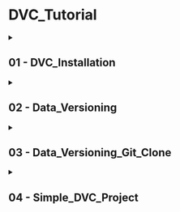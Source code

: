 # DVC_Tutorial

<details><summary> <h2> 01 - DVC_Installation </h2> </summary>
<h2> <a href="https://github.com/ShubhPatil95/DVC_Tutorial/tree/01-DVC_Installation"> 01 -DVC Installation</a></h2> 
<p>
<h3>Before installing DVC, it is recommended to create a new virtual environment.</h3> 

### Step 1: Create a new conda environment
```bash
conda create -n dvc_env python=3.8
```
### Step 2: Activate the created conda environment
```bash
conda activate dvc_env
```
### Step 3: Install DVC
```bash
pip install dvc
```
### Step 4: Check installed version of DVC 
```bash
dvc --version
```
* For details of installation as per your operating system please do refer below link.
[DVC Installation Guide](https://dvc.org/doc/install)  

</p>
</details>


<details><summary> <h2> 02 - Data_Versioning  </h2> </summary>
<h2> <a href="https://github.com/ShubhPatil95/DVC-02-Data_Versioning"> DVC-02-Data_Versioning </a></h2>

<p>
<strong> Here in this tutorial we will see how we can keep track of data file which changes over time and how can we restore the data file of particuler commits</strong>
  
### Step1
* Create a main folder named DVC-02-Data_Versioning and 2 subfolder under it named DataFileVersioning and DVCRemote. Then move into 02-DVC_Data_Versioning
```ruby
mkdir DVC-02-Data_Versioning
cd DVC-02-Data_Versioning
mkdir DataFileVersioning DVCRemote
cd DataFileVersioning
```
### Step2  
* Now you are into DataFileVersioning folder, hence intiate the git and dvc 
```ruby
git init
dvc init
```
### Step3  
* Create dummy data file under name data.txt and write sentence "This is first commit"
```ruby
nano data.txt
```  
### Step4  
* Add dvc remote, here we will use remote folder as DVCRemote however you can use either local or cloud storage like google drive, s3bucket etc. Make sure you putting your absolute path of DVCRemote folder instead of mine /usr/home/DVCRemote. After running below command you can go to DVCRemote folder and see what exactly udpated over there.
```ruby
dvc remote add -d My_Local_Remote /home/shubham/tutorial/DVC-02-Data_Versioning/DVCRemote 
```   
### Step5
* Add data.txt file into dvc, this will create data.txt.dvc file which contains the information about data.txt
```ruby
dvc add data.txt
git add .
git commit -m "First Commit"
dvc push
```  
### Step6
* Now edit the data.txt file and write the sentence "This is second commit". Further add edited data.txt to DVC and commit/push the changes to git and dvc.
```ruby
nano data.txt
dvc add data.txt
git add .
git commit -m "Second Commit"
dvc push
```  
### Step7
* Again edit the data.txt file and write the sentence "This is third commit". Further add edited data.txt to DVC and commit/push the changes to git and dvc.
```ruby
nano data.txt
dvc add data.txt  ## This file will not track by git anymore and has been added to .gitignore and data.txt.dvc will be pushed to git further
git add .
git commit -m "Third Commit"
dvc push  ## data.txt is pushed to remote storage
```  
### Step8
* Finally create a github repository named DVC-02-Data_Versioning and push the commits into it.
```ruby
git remote add origin https://github.com/ShubhPatil95/DVC-02-Data_Versioning.git
git branch -M main
git push -u origin main
```  
### Step9
* Now what if you want to go to first commit where your data.txt containing sentence "This is first commit". Just find the commit id(SHA ID) of first commit using git log --oneline and checkout to that one
```ruby
git log --oneline  ## copy the commit id of first commit, mine is f7d5a7e
git checkout f7d5a7e  ## make sure to paste your commit Id of first commit
cat data.txt  ## You can see even thoough you checkout to first commit,but data.txt is file is not yet udpated
dvc checkout  ## this command will update the data.txt file
cat data.txt  ## you can see data.txt is updated with "This is firstcommit"
```     
### Step10
* Now, Just go back to third commit.
```ruby
git checkout main
dvc checkout
cat data.txt  ## see test.txt is udpated with "This is third commit"
```    
### Step11
* Now what if you want to again go back to second commit where your data.txt containing sentence "This is second commit". Just find the commit id(SHA ID) of second commit using git log --oneline and checkout to that one
```ruby
git log --oneline  ## copy the commit id of second commit, mine is befab47
git checkout befab47  ## make sure to paste your commit Id of second commit
cat data.txt  ## You can see even thoough you checkout to second commit,but data.txt is file is still showing third commit file
dvc checkout  ## this command will update the data.txt file
cat data.txt  ## you can see data.txt is updated with "This is second commit"
```         
</p>
</details> 


<details><summary> <h2> 03 - Data_Versioning_Git_Clone </h2> </summary>

<h2> <a href="https://github.com/ShubhPatil95/DVC-03-Data_Versioning_Git_Clone"> DVC-03-Data_Versioning_Git_Clone</a></h2>

<p>
<strong> Here in this tutorial we will see how we can a take code and data.txt.dvc file from git and data.txt file from our remote storage</strong>
  
### Step1
* Create a folder under name DVC-03-Data_Versioning_Git_Clone
```ruby
mkdir DVC-03-Data_Versioning_Git_Clone
cd DVC-03-Data_Versioning_Git_Clone
```
### Step2  
* Now you are into DVC-03-Data_Versioning_Git_Clone folder. Lets clone the repository we used in second tutorial DVC-02-Data_Versioning
```ruby
git clone https://github.com/ShubhPatil95/DVC-02-Data_Versioning.git
```
### Step3  
* Go inside of folder DVC-02-Data_Versioning
```ruby
cd DVC-02-Data_Versioning
```  
### Step4  
* Now you can see there is only one file name data.txt.dvc and our datam file data.txt is not present
* Just run a command git pull and you will see data.txt file is present with sentence "This is third commit"
```ruby
dvc pull
cat data.txt
```   
### Step5
* Now let say you want to see how was your data at your first commit? Do follow below steps to check it
```ruby
git log --oneline  ## copy SHA ID of first commit, mine is 0b0d5ef
git checkout 0b0d5ef  ## checkout to first commit
cat data.txt  ## although you checkout to first commit but still your data.txt is showing data of third commit
dvc pull   ## This command will pull your data of first commit from remote storage
cat data.txt  ## you can see now data is updated with first commit
```  
### Step6
* You can again back to last commit, by checkout to branch name 
```ruby
git checkout main
cat data.txt   ## but data is still showing of first commit, beacause you need to do dvc checkout or dvc pull 
dvc pull or dvc checkout
cat data.txt  ## see data is udpated with third commit
```  
</p>
</details> 








<details><summary> <h2> 04 - Simple_DVC_Project </h2> </summary>
<h2> <a href="https://github.com/ShubhPatil95/DVC-04-Simple_Project"> 04-Simple_DVC_Project </a></h2>

<p>
<strong> Here in this tutorial we will see how we can use DVC to track the respective code and data </strong>
<h4>Challanges without DVC and how DVC is solving them</h4>
1. How DVC is helping to track the large dataset which cannot be pushed to git ? => DVC will push that data to remote data storage(S3 bucket,Google Drive)<br>
2. How can we remember that which dataset was used for particuler experiment? => Git will track the code for each experiment and DVC will track dataset used for each respective experiment.<br>
 
<h3> Assume we are trying to predict the marks of student by analyzing how much hours that student is studying. Lets take below 3 scenarios for 3 different schools </h3>
School-1: There are 10 student and there data is as below. <br>
School-2: There are 10 student same as school-1, however students who are studying 1 and 2 hours are Absent in exam. <br>
School-3: There are 10 student same as school-1, however students who are studying 1 and 2 hours are getting 50 marks each. <br>
<img src="https://github.com/ShubhPatil95/Raw_Data_Storage/blob/main/DVC-04-Simple_Project_Schools.png" alt="Data Of 3 School">

<strong> Let try to build a model for above all 3 datas </strong><br>
<strong> First of all create new conda environment and install DVC by refering [DVC-01-Installation](https://github.com/ShubhPatil95/DVC-01-Installation)<strong><br>


### Step1
* Create a folders under name DVC-04-Simple_Project DVC_Remote. Further create a code.py and data.csv files inside of DVC-04-Simple_Project
```ruby
mkdir DVC-04-Simple_Project DVC_Remote DVC_Clone
cd DVC-04-Simple_Project
touch code.py data.csv
```
### Step2
* Initiate the Git and DVC
```ruby
git init
dvc init
```  
### Step3
* Create a github repository under name DVC-04-Simple_Project. Add remote storage for DVC and Git.
```ruby
dvc remote add -d My_Local_Remote /home/shubham/DVC_Remote
git remote add origin https://github.com/ShubhPatil95/DVC-04-Simple_Project.git
```

### Step4  
* Lets work on School-1 data, copy and paste containt of code.py and data.csv from here [code.py](https://github.com/ShubhPatil95/DVC-04-Simple_Project/blob/220e6405c49d091e68635604f60330864c1b5f62/code.py) and [data.csv](https://raw.githubusercontent.com/ShubhPatil95/Raw_Data_Storage/main/data_school-1.csv)

### Step5
* Lets run a code.py and check the r_square.
* In case pandas and scikit learn not installed then you can pip install them
```ruby
python3 code.py  ## r_square = 1
```   
### Step6
* Add data.csv file to DVC and rest files to git
```ruby
dvc add data.csv
git add .
git commit -m "School-1_First_Commit_r_sqaure=1"
```  
 
### Step7
* Lets push the data.csv to remote storage My_Local_Remote and code.py to github repository.
* So now you have data.csv in DVC remote and code.py in git repository for School-1
```ruby
dvc push
git branch -M main
git push -u origin main
```
 
### Step8
* Now lets work on School-2 dataset and repeate the steps 3, 4, 5 and 7<br>
* Step3: Replace content of code.py and data.csv with containt from [code.py](https://github.com/ShubhPatil95/DVC-04-Simple_Project/blob/4bcdc457b1e84cf6cb0e630b54a0efecd9b79844/code.py) and [data.csv](https://raw.githubusercontent.com/ShubhPatil95/Raw_Data_Storage/main/data_school-2.csv) <br>
* Step4: Run a code.py
  ```ruby
  python3 code.py  ## r_square = 0.20
  ```
* Step5: Add data to dvc and code to git<br>
     ```ruby
     dvc add data.csv
     git add . 
     git commit -m "School-2_Second_Commit_r_sqaure=0.20"
     ```
* Step6: Push data.csv to DVC and code.py to git <br>
     ```ruby
     dvc push 
     git push -u origin main 
     ```
### Step9
* Now lets work on School-3 dataset and repeate the steps 3, 4, 5 and 7 <br>
* Step3: Replace content of code.py and data.csv with containt from [code.py](https://github.com/ShubhPatil95/DVC-04-Simple_Project/blob/3045210cf52cb3cc7a3925327b15a2204fb41b49/code.py) and [data.csv](https://raw.githubusercontent.com/ShubhPatil95/Raw_Data_Storage/main/data_school-3.csv) <br>
* Step4: Run a code.py
  ```ruby
  python3 code.py  ## r_square = 0.99
  ```
* Step5: Add data to dvc and code to git <br>
    ```ruby
     dvc add data.csv
     git add . 
     git commit -m "School-3_Third_Commit_r_square=0.99"
    ```
* Step6: Push data.csv to DVC and code.py to git <br>
    ```ruby
    dvc push
    git push -u origin main
    ```

### Step10
* Your all experiments are done here. Now, Lets try to see how DVC is works. 
* Go back to folder DVC_Clone and clone the github repository 
```ruby
cd ../DVC_Clone
git clone https://github.com/ShubhPatil95/DVC-04-Simple_DVC_Project
cd DVC-04-Simple_DVC_Project
```  
### Step11
* You will see that there is no data.csv file, hence do DVC pull, which will pull data.csv of School-3
* Now run code.py and see if r_square is correct(should be 0.99)
```ruby
dvc pull
python3 code.py  ## r_square should be 0.99
```     
### Step12
* Now, Just go back to First commit, means School-1 experiment.
* Copy the commit id of School-1_First_Commit
```ruby
git log --oneline      ## copy the commit School-1_First_Commit, should be 220e640
git checkout 220e640   ## checkout to School-1_First_Commit, now you have code.py for School-1 experiment
dvc pull               ## This command will pull data.csv of School-1 from DVC remote location
```    
### Step13
* Run a code.py and see if value of r_square is same a we got it for School-1 Experiment
* Got to back to last commit, git checkout main
```ruby
python3 code.py    ## r_square should be 1
git checkout main  ## Your code.py is updated for School-3_Third_Commit
dvc pull        ## Your data.csv is also updated for School-3
```        
### Step14
* Now, Just go back to Second commit, means School-2 experiment.
* Copy the commit id of School-2_Second_Commit
```ruby
git log --oneline         ## copy the commit School-2_Second_Commit, mine is 4bcdc45
git checkout 4bcdc45     ## checkout to School-2_Second_Commit, now you have code.py for School-2 experiment
dvc pull                 ## This command will pull data.csv of School-2 from DVC remote location
```  
### Step15
* Run a code.py and see if value of r_square is same a we got it for School-2 Experiment
* Got to back to last commit, git checkout main
```ruby
python3 code.py    ## r_square should be 0.20
git checkout main  ## Your code.py is updated for School-2_Second_Commit
dvc pull        ## Your data.csv is also updated for School-2
```  
<strong> This is how we can track the data.csv with code.py for every experiment using DVC and git </strong>
</p>
</details> 
